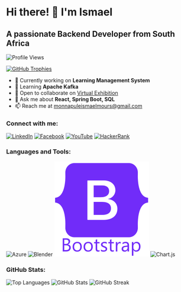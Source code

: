 # Hi there! 👋 I'm Ismael

## A passionate Backend Developer from South Africa

![Profile Views](https://komarev.com/ghpvc/?username=ismaelmours&label=Profile%20views&color=0e75b6&style=flat)

[![GitHub Trophies](https://github-profile-trophy.vercel.app/?username=ismaelmours&theme=nord)](https://github.com/ryo-ma/github-profile-trophy)

- 🔭 Currently working on **Learning Management System**
- 🌱 Learning **Apache Kafka**
- 👯 Open to collaborate on [Virtual Exhibition](https://github.com/jeevaathecoder/VirtualExhibition)
- 💬 Ask me about **React, Spring Boot, SQL**
- 📫 Reach me at [monnapuleismaelmours@gmail.com](mailto:monnapuleismaelmours@gmail.com)

### Connect with me:

[![LinkedIn](https://img.shields.io/badge/LinkedIn-ismael%20mours-blue)](https://linkedin.com/in/ismael%20mours)
[![Facebook](https://img.shields.io/badge/Facebook-king%20skilly-blue)](https://fb.com/king%20skilly)
[![YouTube](https://img.shields.io/badge/YouTube-king%20skilly-red)](https://www.youtube.com/c/king%20skilly)
[![HackerRank](https://img.shields.io/badge/HackerRank-ismael%20mours-brightgreen)](https://www.hackerrank.com/ismael%20mours)

### Languages and Tools:

![Azure](https://www.vectorlogo.zone/logos/microsoft_azure/microsoft_azure-icon.svg)
![Blender](https://download.blender.org/branding/community/blender_community_badge_white.svg)
![Bootstrap](https://raw.githubusercontent.com/devicons/devicon/master/icons/bootstrap/bootstrap-plain-wordmark.svg)
![Chart.js](https://www.chartjs.org/media/logo-title.svg)
<!-- Add more images for your tools and languages -->

### GitHub Stats:

![Top Languages](https://github-readme-stats.vercel.app/api/top-langs/?username=ismaelmours&layout=compact&theme=radical)
![GitHub Stats](https://github-readme-stats.vercel.app/api/?username=ismaelmours&show_icons=true&locale=en&theme=radical)
![GitHub Streak](https://github-readme-streak-stats.herokuapp.com/?user=ismaelmours&theme=radical)
